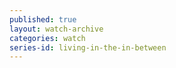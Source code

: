 ```yaml
---
published: true
layout: watch-archive
categories: watch
series-id: living-in-the-in-between
---
```


